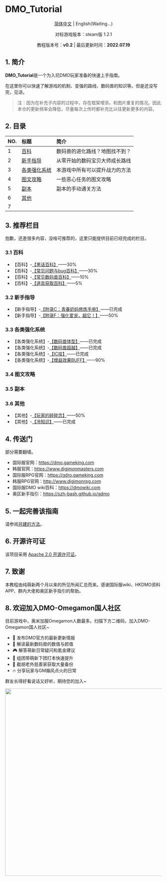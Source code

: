 # DMO_Tutorial

<div align="center">

[简体中文](README.md) | English(Waiting...)

对标游戏版本：steam版 1.2.1

教程版本号：<b>v0.2</b> | 最后更新时间：<b>2022.07.19</b>
</div>

## 1. 简介

**DMO_Tutorial**是一个为入坑DMO玩家准备的快速上手指南。

在这里你可以快速了解游戏的机制、变强的路线、数码兽的知识等。但是还没写完，见谅。

> 注：因为在补充子内容的过程中，存在框架增添，和图片重复的情况。因此本仓的更新频率会降低，尽量每次上传时都补充比以往更新更多的内容。

## 2. 目录

| NO. | 标题                                   | 简介                         |
| :-- | :------------------------------------- | :-------------------------- |
| 1   | [百科](1.百科/README.md)                | 数码兽的进化路线？地图找不到？ |
| 2   | [新手指导](2.新手指导/README.md)         | 从零开始的数码宝贝大师成长路线 |
| 3   | [各类强化系统](3.各类强化系统/README.md) | 本游戏中所有可以提升战力的方法 |
| 4   | [图文攻略](4.图文攻略/README.md)         | 一些恶心任务的图文攻略         |
| 5   | [副本](5.副本/README.md)                | 副本的手动通关方法            |
| 6   | [其他](6.其他/README.md)                |                             |
| 7   |                                        |                             |

## 3. 推荐栏目

抱歉，还差很多内容，没啥可推荐的，这里只能提供目前已经完成的栏目。

### 3.1 百科

 - 【百科】-[【黑话百科】](1.百科/黑话百科.md)——30%
 - 【百科】-[【常见问题与bug百科】](1.百科/常见问题与bug百科.md)——30%
 - 【百科】-[【常见数码兽百科】](1.百科/常见数码兽百科.md)——10%
 - 【百科】-[【道具获取百科】](1.百科/道具获取百科.md)——5%

### 3.2 新手指导

 - 【新手指导】-[【附录C：青春奶妈修炼手册】](2.新手指导/附录C：青春奶妈修炼手册.md)——已完成
 - 【新手指导】-[【附录F：强化爱宠，超它！】](2.新手指导/附录F：强化爱宠，超它.md)——50%

### 3.3 各类强化系统

 - 【各类强化系统】-[【数码兽体型】](3.各类强化系统/数码兽体型.md)——已完成
 - 【各类强化系统】-[【数码兽超越】](3.各类强化系统/数码兽超越.md)——已完成
 - 【各类强化系统】-[【IC技】](3.各类强化系统/IC技.md)——已完成
 - 【各类强化系统】-[【增益效果BUFF】](3.各类强化系统/增益效果BUFF.md)——90%

### 3.4 图文攻略



### 3.5 副本



### 3.6 其他

 - 【其他】-[【玩家的碎碎念】](6.其他/玩家的碎碎念.md)——50%
 - 【其他】-[【冷知识】](6.其他/冷知识.md)——已完成

## 4. 传送门

部分需要翻墙。

 - 国际服官网：https://dmo.gameking.com
 - 韩服官网：https://www.digimonmasters.com
 - 国际服RPG官网：https://gdro.gameking.com
 - 韩服RPG官网：http://www.digimonrpg.com
 - 国际服DMO wiki百科：https://dmowiki.com
 - 奥区新手指引：https://szh-bash.github.io/gdmo

## 5. 一起完善该指南

请参阅[共建的方法](6.其他/共建的方法.md)。

## 6. 开源许可证

该项目采用 [Apache 2.0 开源许可证](LICENSE)。

## 7. 致谢

本教程由纯萌新两个月以来的所见所闻汇总而来。感谢国际服wiki、HKDMO资料APP、群内大佬和奥区新手指引的帮助。

## 8. 欢迎加入DMO-Omegamon国人社区

目前游戏中，奥米加服Omegamon人数最多。扫描下方二维码，加入DMO-Omegamon国人社区~

- 📰 发布DMO官方的最新更新情报
- 📝 解读最新数码兽的数值与颜值
- 🎮 解答萌新日常疑问和氪金建议
- 🚀 组团带萌新下团打本快速提升
- 👾 截胡老外慈善家获取大量备份
- 🔥 分享玩家与GM煽风点火的日常

群友长得好看说话又好听，期待您的加入~

<div align="center">
<img src="imgs/QQ群.jpg" height="600px" />
</div>
